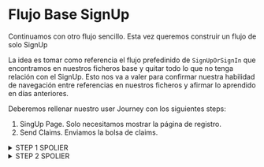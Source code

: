 # Flujo Base SignUp

Continuamos con otro flujo sencillo. Esta vez queremos construir un flujo de solo SignUp

La idea es tomar como referencia el flujo prefedinido de `SignUpOrSignIn` que encontramos en nuestros ficheros base y quitar todo lo que no tenga relación con el SignUp. Esto nos va a valer para confirmar nuestra habilidad de navegación entre referencias en nuestros ficheros y afirmar lo aprendido en días anteriores.

Deberemos rellenar nuestro user Journey con los siguientes steps:

1. SingUp Page. Solo necesitamos mostrar la página de registro.
3. Send Claims. Enviamos la bolsa de claims.



<details>
   <summary>STEP 1 SPOLIER</summary>
   <div class="description">

    ```xml
      <OrchestrationStep Order="1" Type="ClaimsExchange">
        <ClaimsExchanges>
          <ClaimsExchange Id="SignUpWithLogonEmailExchange" TechnicalProfileReferenceId="LocalAccountSignUpWithLogonEmail" />
        </ClaimsExchanges>
      </OrchestrationStep>
    ```

   </div>
</details>

<details>
   <summary>STEP 2 SPOLIER</summary>
   <div class="description">

    ```xml
        <OrchestrationStep Order="2" Type="SendClaims" CpimIssuerTechnicalProfileReferenceId="JwtIssuer" />
    ```
    
   </div>
</details>